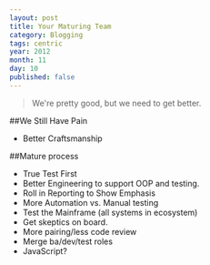 ```yaml
---
layout: post
title: Your Maturing Team
category: Blogging
tags: centric
year: 2012
month: 11
day: 10
published: false
---
```


>We're pretty good, but we need to get better.

##We Still Have Pain

* Better Craftsmanship

##Mature process

* True Test First
* Better Engineering to support OOP and testing.
* Roll in Reporting to Show Emphasis
* More Automation vs. Manual testing
* Test the Mainframe (all systems in ecosystem)
* Get skeptics on board.
* More pairing/less code review
* Merge ba/dev/test roles
* JavaScript?